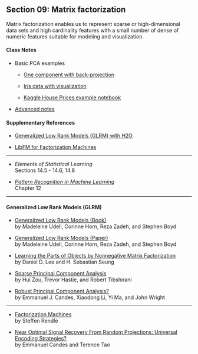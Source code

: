 ## Section 09: Matrix factorization

Matrix factorization enables us to represent sparse or high-dimensional data 
sets and high cardinality features with a small number of dense of numeric 
features suitable for modeling and visualization.

#### Class Notes 

* Basic PCA examples

  * [One component with back-projection](../02_analytical_data_prep/src/py_part_2_feature_extraction.ipynb)
  
  * [Iris data with visualization](src/py_part_9_iris_pca.ipynb)
  
  * [Kaggle House Prices example notebook](src/py_part_9_kaggle_GLRM_example.ipynb)

* [Advanced notes](notes/msba_2017_ml_week_5_FINAL.pdf)
  
#### Supplementary References

* [Generalized Low Rank Models (GLRM) with H2O](http://docs.h2o.ai/h2o-tutorials/latest-stable/tutorials/glrm/glrm-tutorial.html)

* [LibFM for Factorization Machines](http://libfm.org/)

***

* *Elements of Statistical Learning*</br>
Sections 14.5 - 14.6, 14.8

* [*Pattern Recognition in Machine Learning*](http://users.isr.ist.utl.pt/~wurmd/Livros/school/Bishop%20-%20Pattern%20Recognition%20And%20Machine%20Learning%20-%20Springer%20%202006.pdf)</br>
Chapter 12

***

#### Generalized Low Rank Models (GLRM)

* [Generalized Low Rank Models (Book)](http://www.web.stanford.edu/~boyd/papers/pdf/glrm.pdf)</br>
by Madeleine Udell, Corinne Horn, Reza Zadeh, and Stephen Boyd

* [Generalized Low Rank Models (Paper)](https://stanford.edu/~rezab/nips2014workshop/submits/glrm.pdf)</br>
by Madeleine Udell, Corinne Horn, Reza Zadeh, and Stephen Boyd

* [Learning the Parts of Objects by Nonnegative Matrix Factorization](https://www.cs.princeton.edu/courses/archive/spring12/cos424/pdf/lee-seung.pdf)</br>
by Daniel D. Lee and H. Sebastian Seung

* [Sparse Principal Component Analysis](http://www.web.stanford.edu/~hastie/Papers/sparsepc.pdf)</br>
by Hui Zou, Trevor Hastie, and Robert Tibshirani

* [Robust Principal Component Analysis?](https://statweb.stanford.edu/~candes/papers/RobustPCA.pdf)</br>
by Emmanuel J. Candes, Xiaodong Li, Yi Ma, and John Wright

***

* [Factorization Machines](http://www.algo.uni-konstanz.de/members/rendle/pdf/Rendle2010FM.pdf)</br>
by Steffen Rendle

* [Near Optimal Signal Recovery From Random Projections: Universal Encoding Strategies?](http://statweb.stanford.edu/~candes/papers/OptimalRecovery.pdf)</br>
by Emmanuel Candes and Terence Tao



